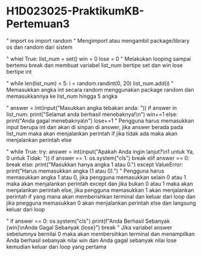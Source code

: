 # H1D023025-PraktikumKB-Pertemuan3

"
import os
import random
"
Mengimport atau mengambil package/library os dan random dari sistem

"
whiel True:
  list_num = set()
  win = 0
  lose = 0
"
Melakukan looping sampai bertemu break dan membuat variabel list_num bertipe set dan win lose bertipe int

"
while len(list_num) < 5:
        i = random.randint(0, 20)
        list_num.add(i)
"
Memasukkan angka int secara random menggunakan package random dan memasukkannya ke list_num hingga 5 angka

"
    answer = int(input("Masukkan angka tebakan anda: "))
    if answer in list_num:
        print("Selamat anda berhasil menebaknya!\n")
        win+=1
    else:
        print("Anda gagal menebaknya\n")
        lose+=1
"
Pengguna harus memasukkan input berupa int dan akan di sinpan di answer, jika answer berada pada list_num maka akan menjalankan perintah if jika tidak ada maka akan menjalankan perintah else

"
    while True:
        try:
            answer = int(input("Apakah Anda ingin lanjut?\n1 untuk Ya, 0 untuk Tidak: "))
            if answer == 1:
                os.system("cls")
                break
            elif answer == 0:
                break
            else:
                print("Masukkan hanya angka 1 atau 0.")
        except ValueError:
            print("Harus memasukkan angka (1 atau 0).")
"
Pengguna harus memasukkan angka 1 atau 0, jika pengguna memasukkan selain 0 atau 1 maka akan menjalankan perintah except dan jika bukan 0 atau 1 maka akan menjalankan perintah else, jika pengguna memasukkan 1 akan menjalankan perintah if yang mana akan memberishkan terminal dan keluar dari loop dan jika pnegguna memasukkan 0 akan menjalankan perintah else dan langsung keluar dari loop

"
if answer == 0:
        os.system("cls")
        print(f"Anda Berhasil Sebanyak {win}\nAnda Gagal Sebanyak {lose}")
        break
"
Jika variabel answer sebelumnya bernilai 0 maka akan membersihkan terminal dan menampilkan Anda berhasil sebanyak nilai win dan Anda gagal sebanyak nilai lose kemudian keluar dari loop yang pertama
